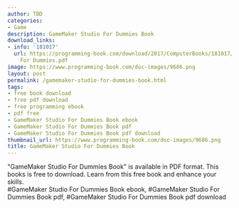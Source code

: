 ```yaml
---
author: TBD
categories:
- Game
description: GameMaker Studio For Dummies Book
download_links:
- info: '181017'
  url: https://programming-book.com/download/2017/ComputerBooks/181017/GameMaker Studio
    For Dummies.pdf
image: https://www.programming-book.com/doc-images/9686.png
layout: post
permalink: /gamemaker-studio-for-dummies-book.html
tags:
- free book download
- free pdf download
- free programming ebook
- pdf free
- GameMaker Studio For Dummies Book ebook
- GameMaker Studio For Dummies Book pdf
- GameMaker Studio For Dummies Book pdf download
thumbnail_url: https://www.programming-book.com/doc-images/9686.png
title: GameMaker Studio For Dummies Book
---
```


 
<div class="item-desc text-justify">
  "GameMaker Studio For Dummies Book" is available in PDF format. This books is free to download. Learn from this free book and enhance your skills.
  <br>
  #GameMaker Studio For Dummies Book ebook, #GameMaker Studio For Dummies Book pdf, #GameMaker Studio For Dummies Book pdf download
</div>